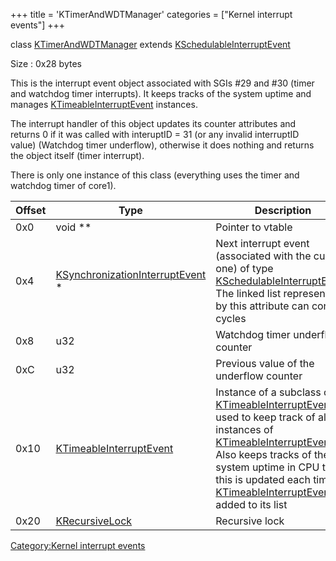 +++
title = 'KTimerAndWDTManager'
categories = ["Kernel interrupt events"]
+++

class [KTimerAndWDTManager](KTimerAndWDTManager "wikilink") extends
[KSchedulableInterruptEvent](KSchedulableInterruptEvent "wikilink")

Size : 0x28 bytes

This is the interrupt event object associated with SGIs \#29 and \#30
(timer and watchdog timer interrupts). It keeps tracks of the system
uptime and manages
[KTimeableInterruptEvent](KTimeableInterruptEvent "wikilink") instances.

The interrupt handler of this object updates its counter attributes and
returns 0 if it was called with interuptID = 31 (or any invalid
interruptID value) (Watchdog timer underflow), otherwise it does nothing
and returns the object itself (timer interrupt).

There is only one instance of this class (everything uses the timer and
watchdog timer of core1).

| Offset | Type                                                                           | Description                                                                                                                                                                                                                                                                                                                                                       |
|--------|--------------------------------------------------------------------------------|-------------------------------------------------------------------------------------------------------------------------------------------------------------------------------------------------------------------------------------------------------------------------------------------------------------------------------------------------------------------|
| 0x0    | void \*\*                                                                      | Pointer to vtable                                                                                                                                                                                                                                                                                                                                                 |
| 0x4    | [KSynchronizationInterruptEvent](KSynchronizationInterruptEvent "wikilink") \* | Next interrupt event (associated with the current one) of type [KSchedulableInterruptEvent](KSchedulableInterruptEvent "wikilink"). The linked list represented by this attribute can contain cycles                                                                                                                                                              |
| 0x8    | u32                                                                            | Watchdog timer underflow counter                                                                                                                                                                                                                                                                                                                                  |
| 0xC    | u32                                                                            | Previous value of the underflow counter                                                                                                                                                                                                                                                                                                                           |
| 0x10   | [KTimeableInterruptEvent](KTimeableInterruptEvent "wikilink")                  | Instance of a subclass of [KTimeableInterruptEvent](KTimeableInterruptEvent "wikilink") used to keep track of all instances of [KTimeableInterruptEvent](KTimeableInterruptEvent "wikilink"). Also keeps tracks of the system uptime in CPU ticks, this is updated each time a [KTimeableInterruptEvent](KTimeableInterruptEvent "wikilink") is added to its list |
| 0x20   | [KRecursiveLock](KRecursiveLock "wikilink")                                    | Recursive lock                                                                                                                                                                                                                                                                                                                                                    |

[Category:Kernel interrupt
events](Category:Kernel_interrupt_events "wikilink")